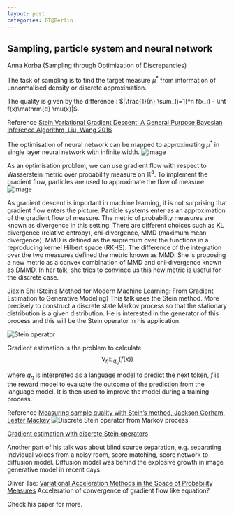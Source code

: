```yaml
---
layout: post
categories: OT@Berlin
---
```


## Sampling, particle system and neural network

Anna Korba (Sampling through Optimization of Discrepancies)

The task of sampling is to find the target measure $\mu^*$ from information of unnormalised density or discrete approximation.

The quality is given by the difference : 
$|\frac{1}{n} \sum_{i=1}^n f(x_i) - \int f(x)\mathrm{d} \mu(x)|$.

Reference [Stein Variational Gradient Descent: A General Purpose Bayesian Inference Algorithm, Liu, Wang 2016](https://arxiv.org/abs/1608.04471)

The optimisation of neural network can be mapped to approximating $\mu^{*}$ in single layer neural network with infinite width.
![image](https://github.com/solomon-lam/solomon-lam.github.io/assets/43318214/b6913bfa-e8bd-43ca-b9c6-f9d4a062ee47)

As an optimisation problem, we can use gradient flow with respect to Wasserstein metric over probability measure on $\mathbb{R}^d$. To implement the gradient flow, particles are used to approximate the flow of measure.
![image](https://github.com/solomon-lam/solomon-lam.github.io/assets/43318214/b34368f2-5269-4b44-bc8f-cf690095dd61)

As gradient descent is important in machine learning, it is not surprising that gradient flow enters the picture. Particle systems enter as an approximation of the gradient flow of measure. The metric of probability measures are known as divergence in this setting. There are different choices such as KL divergence (relative entropy), chi-divergence, MMD (maximum mean divergence). MMD is defined as the supremum over the functions in a reproducing kernel Hilbert space (RKHS). The difference of the integration over the two measures defined the metric known as MMD. She is proposing a new metric as a convex combination of MMD and chi-divergence
known as DMMD. In her talk, she tries to convince us this new metric is useful for the discrete case.


Jiaxin Shi (Stein’s Method for Modern Machine Learning: From Gradient Estimation to Generative Modeling)
This talk uses the Stein method. More precisely to construct a discrete state Markov process so that the stationary distribution is a given distribution. He is interested in the generator of this process and this will be the Stein operator in his application.

![Stein operator](https://github.com/solomon-lam/solomon-lam.github.io/assets/43318214/772565b0-b0d5-4de0-84e6-8145bda8fa42)

Gradient estimation is the problem to calculate
$$
\nabla_{\eta} \mathbb{E}_{q_{\eta}}(f(x))
$$

where 
$q_{\eta}$ 
is interpreted as a language model to predict the next token, $f$ is the reward model to evaluate the outcome of the prediction from the language model. It is then used to improve the model during a training process.

Reference [Measuring sample quality with Stein’s method, Jackson Gorham, Lester Mackey](https://arxiv.org/pdf/1611.06972.pdf)
![Discrete Stein operator from Markov process](https://github.com/solomon-lam/solomon-lam.github.io/assets/43318214/b32c5e6b-559c-48d0-b337-1c72cc218399)

[Gradient estimation with discrete Stein operators](https://proceedings.neurips.cc/paper_files/paper/2022/file/a5a5b0ff87c59172a13342d428b1e033-Paper-Conference.pdf)

Another part of his talk was about blind source separation, e.g. separating indvidual voices from a noisy room, score matching, score network to diffusion model. Diffusion model was behind the explosive growth in image generative model in recent days.

Oliver Tse: [Variational Acceleration Methods in the Space of Probability Measures](https://arxiv.org/abs/2310.04006)
Acceleration of convergence of gradient flow like equation?

Check his paper for more.

